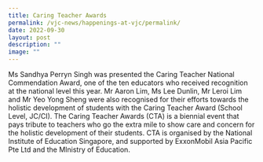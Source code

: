 ```yaml
---
title: Caring Teacher Awards
permalink: /vjc-news/happenings-at-vjc/permalink/
date: 2022-09-30
layout: post
description: ""
image: ""
---
```

  
Ms Sandhya Perryn Singh was presented the Caring Teacher National Commendation Award, one of the ten educators who received recognition at the national level this year. Mr Aaron Lim, Ms Lee Dunlin, Mr Leroi Lim and Mr Yeo Yong Sheng were also recognised for their efforts towards the holistic development of students with the Caring Teacher Award (School Level, JC/CI). The Caring Teacher Awards (CTA) is a biennial event that pays tribute to teachers who go the extra mile to show care and concern for the holistic development of their students. CTA is organised by the National Institute of Education Singapore, and supported by ExxonMobil Asia Pacific Pte Ltd and the MInistry of Education.